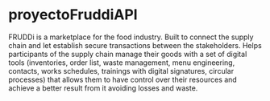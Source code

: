 # proyectoFruddiAPI
FRUDDi is a marketplace for the food industry. Built to connect the supply chain and let establish secure transactions between the stakeholders. Helps participants of the supply chain manage their goods with a set of digital tools (inventories, order list, waste management, menu engineering,  contacts, works schedules, trainings with digital signatures, circular processes) that allows them to have control over their resources  and achieve a better result from it avoiding losses and waste. 

